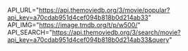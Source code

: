 API_URL="https://api.themoviedb.org/3/movie/popular?api_key=a70cdab951d4cef094b818b0d214ab33"
API_IMG="https://image.tmdb.org/t/p/w500/"
API_SEARCH="https://api.themoviedb.org/3/search/movie?api_key=a70cdab951d4cef094b818b0d214ab33&query"
